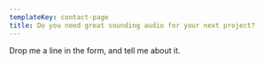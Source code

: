 ```yaml
---
templateKey: contact-page
title: Do you need great sounding audio for your next project?
---
```

Drop me a line in the form, and tell me about it.
